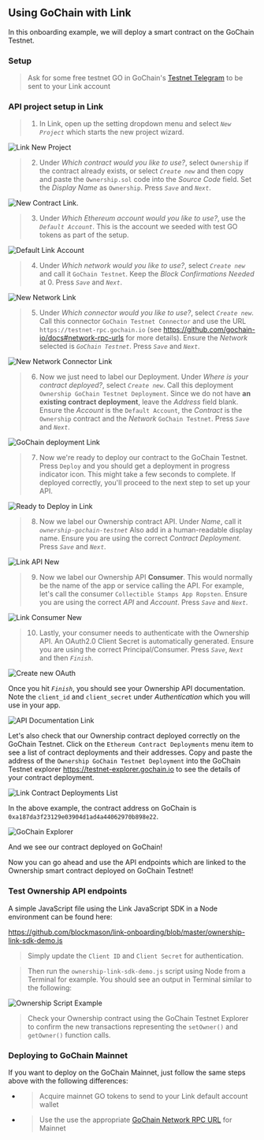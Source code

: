 ## Using GoChain with Link
In this onboarding example, we will deploy a smart contract on the GoChain Testnet. 

### Setup
> Ask for some free testnet GO in GoChain's [Testnet Telegram](https://t.me/gochain_testnet) to be sent to your Link account

### API project setup in Link
> 1. In Link, open up the setting dropdown menu and select *`New Project`* which starts the new project wizard.

![Link New Project](images/link_new_project.png)

> 2. Under *Which contract would you like to use?*, select `Ownership` if the contract already exists, or select *`Create new`* and then copy and paste the `Ownership.sol` code into the *Source Code* field. Set the *Display Name* as `Ownership`. Press *`Save`* and *`Next`*.

![New Contract Link](images/new_contract_link.png).

> 3. Under *Which Ethereum account would you like to use?*, use the *`Default Account`*. This is the account we seeded with test GO tokens as part of the setup. 

![Default Link Account](images/default_account_link.png)

> 4. Under *Which network would you like to use?*, select *`Create new`* and call it `GoChain Testnet`. Keep the *Block Confirmations Needed* at 0. Press *`Save`* and *`Next`*.

![New Network Link](images/new_network_link.png)

> 5. Under *Which connector would you like to use?*, select *`Create new`*. Call this connector `GoChain Testnet Connector` and use the URL `https://testnet-rpc.gochain.io` (see https://github.com/gochain-io/docs#network-rpc-urls for more details). Ensure the *Network* selected is *`GoChain Testnet`*. Press *`Save`* and *`Next`*.

![New Network Connector Link](images/network_connector_link.png)

> 6. Now we just need to label our Deployment. Under *Where is your contract deployed?*, select *`Create new`*. Call this deployment `Ownership GoChain Testnet Deployment`. Since we do not have **an existing contract deployment**, leave the *Address* field blank. Ensure the *Account* is the `Default Account`, the *Contract* is the `Ownership` contract and the *Network* `GoChain Testnet`. Press *`Save`* and *`Next`*.

![GoChain deployment Link](images/contract_deployment_link.png)

> 7. Now we're ready to deploy our contract to the GoChain Testnet. Press `Deploy` and you should get a deployment in progress indicator icon. This might take a few seconds to complete. If deployed correctly, you'll proceed to the next step to set up your API.

![Ready to Deploy in Link](images/ready_deploy_link.png)

> 8. Now we label our Ownership contract API. Under *Name*, call it *`ownership-gochain-testnet`* Also add in a human-readable display name. Ensure you are using the correct *Contract Deployment*. Press *`Save`* and *`Next`*.

![Link API New](images/link_api_new.png)

> 9. Now we label our Ownership API **Consumer**. This would normally be the name of the app or service calling the API. For example, let's call the consumer `Collectible Stamps App Ropsten`. Ensure you are using the correct *API* and *Account*. Press *`Save`* and *`Next`*.

![Link Consumer New](images/link_consumer_new.png)

> 10. Lastly, your consumer needs to authenticate with the Ownership API. An OAuth2.0 Client Secret is automatically generated. Ensure you are using the correct Principal/Consumer. Press *`Save`*, *`Next`* and then *`Finish`*.

![Create new OAuth](images/oauth_link_new.png)

Once you hit *`Finish`*, you should see your Ownership API documentation. Note the `client_id` and `client_secret` under *Authentication* which you will use in your app. 

![API Documentation Link](images/api_documentation_link.png)

Let's also check that our Ownership contract deployed correctly on the GoChain Testnet. Click on the `Ethereum Contract Deployments` menu item to see a list of contract deployments and their addresses. Copy and paste the address of the `Ownership GoChain Testnet Deployment` into the GoChain Testnet explorer https://testnet-explorer.gochain.io to see the details of your contract deployment.

![Link Contract Deployments List](images/link_contract_deployments_list.png)

In the above example, the contract address on GoChain is `0xa187da3f23129e03904d1ad4a44062970b898e22`.

![GoChain Explorer](images/gochain_explorer_contract.png)

And we see our contract deployed on GoChain!

Now you can go ahead and use the API endpoints which are linked to the Ownership smart contract deployed on GoChain Testnet!

### Test Ownership API endpoints
A simple JavaScript file using the Link JavaScript SDK in a Node environment can be found here:

https://github.com/blockmason/link-onboarding/blob/master/ownership-link-sdk-demo.js

> Simply update the `Client ID` and `Client Secret` for authentication.

 > Then run the `ownership-link-sdk-demo.js` script using Node from a Terminal for example. You should see an output in Terminal similar to the following:

 ![Ownership Script Example](images/ownership_script_example.png)

 > Check your Ownership contract using the GoChain Testnet Explorer to confirm the new transactions representing the `setOwner()` and `getOwner()` function calls. 

### Deploying to GoChain Mainnet

If you want to deploy on the GoChain Mainnet, just follow the same steps above with the following differences:
* > Acquire mainnet GO tokens to send to your Link default account wallet
* > Use the use the appropriate [GoChain Network RPC URL](https://github.com/gochain-io/docs#network-rpc-urls) for Mainnet
